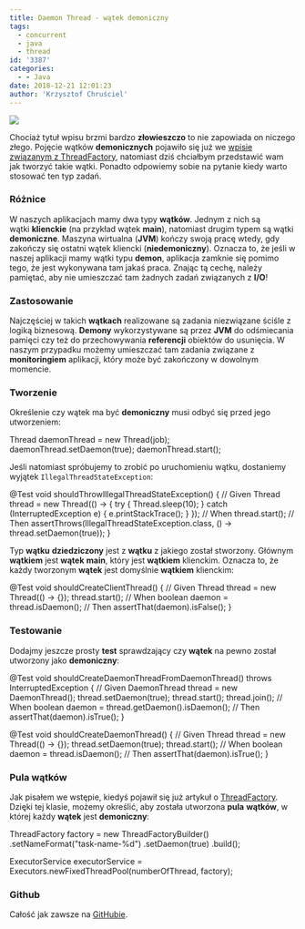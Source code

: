 ```yaml
---
title: Daemon Thread - wątek demoniczny
tags:
  - concurrent
  - java
  - thread
id: '3387'
categories:
  - - Java
date: 2018-12-21 12:01:23
author: 'Krzysztof Chruściel'
---
```


![](http://codecouple.pl/wp-content/uploads/2017/02/java-logo.png)

Chociaż tytuł wpisu brzmi bardzo **złowieszczo** to nie zapowiada on niczego złego. Pojęcie wątków **demonicznych** pojawiło się już we [wpisie związanym z ThreadFactory](http://codecouple.pl/2018/03/31/threadfactory-czyli-pool-n-thread-m/), natomiast dziś chciałbym przedstawić wam jak tworzyć takie wątki. Ponadto odpowiemy sobie na pytanie kiedy warto stosować ten typ zadań.
<!-- more -->
### Różnice

W naszych aplikacjach mamy dwa typy **wątków**. Jednym z nich są wątki **klienckie** (na przykład wątek **main**), natomiast drugim typem są wątki **demoniczne**. Maszyna wirtualna (**JVM**) kończy swoją pracę wtedy, gdy zakończy się ostatni wątek kliencki (**niedemoniczny**). Oznacza to, że jeśli w naszej aplikacji mamy wątki typu **demon**, aplikacja zamknie się pomimo tego, że jest wykonywana tam jakaś praca. Znając tą cechę, należy pamiętać, aby nie umieszczać tam żadnych zadań związanych z **I/O**!

### Zastosowanie

Najczęściej w takich **wątkach** realizowane są zadania niezwiązane ściśle z logiką biznesową. **Demony** wykorzystywane są przez **JVM** do odśmiecania pamięci czy też do przechowywania **referencji** obiektów do usunięcia. W naszym przypadku możemy umieszczać tam zadania związane z **monitoringiem** aplikacji, który może być zakończony w dowolnym momencie.

### Tworzenie

Określenie czy wątek ma być **demoniczny** musi odbyć się przed jego utworzeniem:

Thread daemonThread = new Thread(job);
daemonThread.setDaemon(true);
daemonThread.start();

Jeśli natomiast spróbujemy to zrobić po uruchomieniu wątku, dostaniemy wyjątek `IllegalThreadStateException`:

@Test
void shouldThrowIllegalThreadStateException() {
    // Given
    Thread thread = new Thread(() -> {
        try {
            Thread.sleep(10);
        } catch (InterruptedException e) {
            e.printStackTrace();
        }
    });
    // When
    thread.start();
    // Then
    assertThrows(IllegalThreadStateException.class, () -> thread.setDaemon(true));
}

Typ **wątku** **dziedziczony** jest z **wątku** z jakiego został stworzony. Głównym **wątkiem** jest **wątek** **main**, który jest **wątkiem** klienckim. Oznacza to, że każdy tworzonym **wątek** jest domyślnie **wątkiem** klienckim:

@Test
void shouldCreateClientThread() {
    // Given
    Thread thread = new Thread(() -> {});
    thread.start();
    // When
    boolean daemon = thread.isDaemon();
    // Then
    assertThat(daemon).isFalse();
}

### Testowanie

Dodajmy jeszcze prosty **test** sprawdzający czy **wątek** na pewno został utworzony jako **demoniczny**:

@Test
void shouldCreateDaemonThreadFromDaemonThread() throws InterruptedException {
    // Given
    DaemonThread thread = new DaemonThread();
    thread.setDaemon(true);
    thread.start();
    thread.join();
    // When
    boolean daemon = thread.getDaemon().isDaemon();
    // Then
    assertThat(daemon).isTrue();
}

@Test
void shouldCreateDaemonThread() {
    // Given
    Thread thread = new Thread(() -> {});
    thread.setDaemon(true);
    thread.start();
    // When
    boolean daemon = thread.isDaemon();
    // Then
    assertThat(daemon).isTrue();
}

### Pula wątków

Jak pisałem we wstępie, kiedyś pojawił się już artykuł o [ThreadFactory](http://codecouple.pl/2018/03/31/threadfactory-czyli-pool-n-thread-m/). Dzięki tej klasie, możemy określić, aby została utworzona **pula** **wątków**, w której każdy **wątek** jest **demoniczny**:

ThreadFactory factory = new ThreadFactoryBuilder()
        .setNameFormat("task-name-%d")
        .setDaemon(true)
        .build();

ExecutorService executorService = Executors.newFixedThreadPool(numberOfThread, factory);

### Github

Całość jak zawsze na [GitHubie](https://github.com/kchrusciel/CodeCouple/tree/master/DaemonThread).